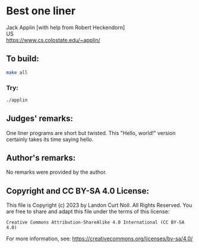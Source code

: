 # Best one liner

Jack Applin [with help from Robert Heckendorn]\
US\
<https://www.cs.colostate.edu/~applin/>


## To build:

```sh
make all
```


### Try:

```sh
./applin
```


## Judges' remarks:

One liner programs are short but twisted.  This "Hello, world!" version
certainly takes its time saying hello.


## Author's remarks:

No remarks were provided by the author.


## Copyright and CC BY-SA 4.0 License:

This file is Copyright (c) 2023 by Landon Curt Noll.  All Rights Reserved.
You are free to share and adapt this file under the terms of this license:

    Creative Commons Attribution-ShareAlike 4.0 International (CC BY-SA 4.0)

For more information, see: https://creativecommons.org/licenses/by-sa/4.0/
